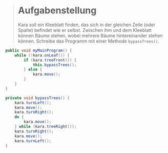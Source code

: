 > # Aufgabenstellung
>
> Kara soll ein Kleeblatt finden, das sich in der gleichen Zeile (oder Spalte) befindet wie er selbst.
> Zwischen ihm und dem Kleeblatt können Bäume stehen, wobei mehrere Bäume hintereinander stehen können.
> Schreibe das Programm mit einer Methode `bypassTrees()`.
>

```Java
public void myMainProgram() {
    while (!kara.onLeaf()) {
        if (kara.treeFront()) {
            this.bypassTrees();
        } else {
            kara.move();
        }
    }
}

private void bypassTrees() {
    kara.turnLeft();
    kara.move();
    kara.turnRight();
    do {
        kara.move();
    } while (kara.treeRight());
    kara.turnRight();
    kara.move();
    kara.turnLeft();
}
```
